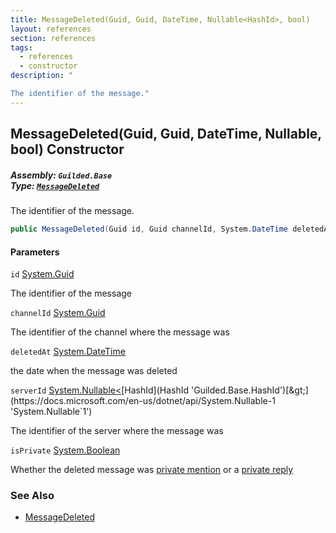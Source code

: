 ```yaml
---
title: MessageDeleted(Guid, Guid, DateTime, Nullable<HashId>, bool)
layout: references
section: references
tags:
  - references
  - constructor
description: "

The identifier of the message."
---
```


## MessageDeleted(Guid, Guid, DateTime, Nullable<HashId>, bool) Constructor
##### **Assembly:** `Guilded.Base`<br/>**Type:** [`MessageDeleted`](MessageDeletedEvent.MessageDeleted 'Guilded.Base.Events.MessageDeletedEvent.MessageDeleted')

The identifier of the message.

```csharp
public MessageDeleted(Guid id, Guid channelId, System.DateTime deletedAt, System.Nullable<Guilded.Base.HashId> serverId=null, bool isPrivate=false);
```
#### Parameters

<a name='Guilded.Base.Events.MessageDeletedEvent.MessageDeleted.MessageDeleted(Guid,Guid,System.DateTime,System.Nullable_Guilded.Base.HashId_,bool).id'></a>

`id` [System.Guid](https://docs.microsoft.com/en-us/dotnet/api/System.Guid 'System.Guid')

The identifier of the message

<a name='Guilded.Base.Events.MessageDeletedEvent.MessageDeleted.MessageDeleted(Guid,Guid,System.DateTime,System.Nullable_Guilded.Base.HashId_,bool).channelId'></a>

`channelId` [System.Guid](https://docs.microsoft.com/en-us/dotnet/api/System.Guid 'System.Guid')

The identifier of the channel where the message was

<a name='Guilded.Base.Events.MessageDeletedEvent.MessageDeleted.MessageDeleted(Guid,Guid,System.DateTime,System.Nullable_Guilded.Base.HashId_,bool).deletedAt'></a>

`deletedAt` [System.DateTime](https://docs.microsoft.com/en-us/dotnet/api/System.DateTime 'System.DateTime')

the date when the message was deleted

<a name='Guilded.Base.Events.MessageDeletedEvent.MessageDeleted.MessageDeleted(Guid,Guid,System.DateTime,System.Nullable_Guilded.Base.HashId_,bool).serverId'></a>

`serverId` [System.Nullable&lt;](https://docs.microsoft.com/en-us/dotnet/api/System.Nullable-1 'System.Nullable`1')[HashId](HashId 'Guilded.Base.HashId')[&gt;](https://docs.microsoft.com/en-us/dotnet/api/System.Nullable-1 'System.Nullable`1')

The identifier of the server where the message was

<a name='Guilded.Base.Events.MessageDeletedEvent.MessageDeleted.MessageDeleted(Guid,Guid,System.DateTime,System.Nullable_Guilded.Base.HashId_,bool).isPrivate'></a>

`isPrivate` [System.Boolean](https://docs.microsoft.com/en-us/dotnet/api/System.Boolean 'System.Boolean')

Whether the deleted message was [private mention](Message.IsPrivate 'Guilded.Base.Content.Message.IsPrivate') or a [private reply](Message.IsPrivate 'Guilded.Base.Content.Message.IsPrivate')

### See Also
- [MessageDeleted](MessageDeletedEvent.MessageDeleted 'Guilded.Base.Events.MessageDeletedEvent.MessageDeleted')